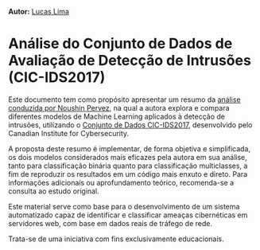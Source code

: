 **Autor:** [Lucas Lima](https://github.com/lucasouzamil)

# **Análise do Conjunto de Dados de Avaliação de Detecção de Intrusões (CIC-IDS2017)**

Este documento tem como propósito apresentar um resumo da [análise conduzida por Noushin Pervez](https://github.com/noushinpervez/Intrusion-Detection-CICIDS2017), na qual a autora explora e compara diferentes modelos de Machine Learning aplicados à detecção de intrusões, utilizando o [Conjunto de Dados CIC-IDS2017](https://www.unb.ca/cic/datasets/ids-2017.html), desenvolvido pelo Canadian Institute for Cybersecurity.

A proposta deste resumo é implementar, de forma objetiva e simplificada, os dois modelos considerados mais eficazes pela autora em sua análise, tanto para classificação binária quanto para classificação multiclasses, a fim de reproduzir os resultados em um código mais enxuto e direto. Para informações adicionais ou aprofundamento teórico, recomenda-se a consulta ao estudo original.

Este material serve como base para o desenvolvimento de um sistema automatizado capaz de identificar e classificar ameaças cibernéticas em servidores web, com base em dados reais de tráfego de rede.

Trata-se de uma iniciativa com fins exclusivamente educacionais.